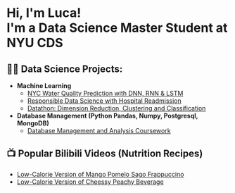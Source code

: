 <h1>Hi, I'm Luca! <br/> I'm a Data Science Master Student at NYU CDS

<h2>👨‍💻 Data Science Projects:</h2>

- <b>Machine Learning</b>
  - [NYC Water Quality Prediction with DNN, RNN & LSTM](https://github.com/asspresso/NYC-Water-Quality-Prediction)
  - [Responsible Data Science with Hospital Readmission](https://github.com/asspresso/Responsible-Data-Science-Project)
  - [Datathon: Dimension Reduction, Clustering and Classification](https://github.com/asspresso/Sexual-Racial-and-Socioeconomical-Fairness-in-COVID-19)
- <b>Database Management (Python Pandas, Numpy, Postgresql, MongoDB)</b>
  - [Database Management and Analysis Coursework](https://github.com/asspresso/Database-Management-and-Analysis)

<h2>📺 Popular Bilibili Videos (Nutrition Recipes)</h2>

- [Low-Calorie Version of Mango Pomelo Sago Frappuccino](https://www.bilibili.com/video/BV1Zg4y1i7YZ/)
- [Low-Calorie Version of Cheessy Peachy Beverage](https://www.bilibili.com/video/BV1yg4y1B7Ep/)


<!--
**asspresso/asspresso** is a ✨ _special_ ✨ repository because its `README.md` (this file) appears on your GitHub profile.

Here are some ideas to get you started:

- 🔭 I’m currently working on ...
- 🌱 I’m currently learning ...
- 👯 I’m looking to collaborate on ...
- 🤔 I’m looking for help with ...
- 💬 Ask me about ...
- 📫 How to reach me: ...
- 😄 Pronouns: ...
- ⚡ Fun fact: ...
-->
